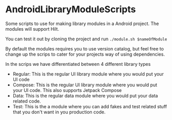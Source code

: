 # AndroidLibraryModuleScripts
Some scripts to use for making library modules in a Android project. The modules will support Hilt.

You can test it out by cloning the project and run `./module.sh $nameOfModule`

By default the modules requires you to use version catalog, but feel free to change up the scrips to cater for your projects way of using dependencies.

In the scrips we have differentiated between 4 different library types

- Regular: This is the regular UI library module where you would put your UI code
- Compose: This is the regular UI library module where you would put your UI code. This also supports Jetpack Compose
- Data: This is the regular data module where you would put your data related code.
- Test: This is the a module where you can add fakes and test related stuff that you don't want in you production code.
